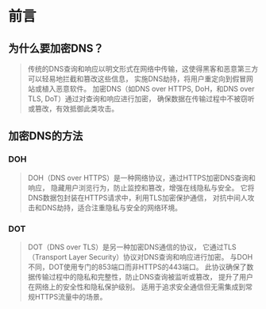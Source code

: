 # 前言

## 为什么要加密DNS？

> 传统的DNS查询和响应以明文形式在网络中传输，这使得黑客和恶意第三方可以轻易地拦截和篡改这些信息，
> 实施DNS劫持，将用户重定向到假冒网站或植入恶意软件。
> 加密DNS（如DNS over HTTPS, DoH，和DNS over TLS, DoT）通过对查询和响应进行加密，
> 确保数据在传输过程中不被窃听或篡改，有效抵御此类攻击。

## 加密DNS的方法

### DOH

> DOH（DNS over HTTPS）是一种网络协议，通过HTTPS加密DNS查询和响应，
> 隐藏用户浏览行为，防止监控和篡改，增强在线隐私与安全。
> 它将DNS数据包封装在HTTPS请求中，利用TLS加密保护通信，
> 对抗中间人攻击和DNS劫持，适合注重隐私与安全的网络环境。

### DOT

> DOT（DNS over TLS）是另一种加密DNS通信的协议，
> 它通过TLS（Transport Layer Security）协议对DNS查询和响应进行加密。
> 与DOH不同，DOT使用专门的853端口而非HTTPS的443端口。
> 此协议确保了数据传输过程中的隐私和完整性，防止DNS查询被监听或篡改，
> 提升了用户在网络上的安全性和隐私保护级别。
> 适用于追求安全通信但无需集成到常规HTTPS流量中的场景。